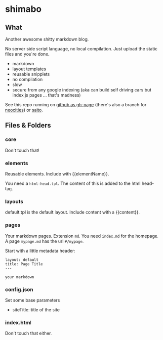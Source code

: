 shimabo
=======


## What ##

Another awesome shitty markdown blog.

No server side script language, no local compilation. Just upload the static files and you're done.

- markdown
- layout templates
- reusable snipplets
- no compilation
- slow
- secure from any google indexing (aka can build self driving cars but index
  js pages … that's madness)

See this repo running on [github as gh-page][1] (there's also a branch for [neocities]) or [saito]. 

[1]: http://schlaefer.github.io/shimabo/
[neocities]: http://shimabo.neocities.org/
[saito]: http://saito.siezi.com/

## Files & Folders ##


### core ###

Don't touch that!


### elements ###

Reusable elements. Include with {{elementName}}.

You need a `html-head.tpl`. The content of this is added to the html head-tag.

### layouts ###

default.tpl is the default layout. Include content with a {{content}}.


### pages ###

Your markdown pages. Extension `md`. You need `index.md` for the homepage. A
page `mypage.md` has the url `#/mypage`.

Start with a little metadata header:

    layout: default
    title: Page Title
    ---

    your markdown

### config.json ###

Set some base parameters

* siteTitle: title of the site

### index.html ###

Don't touch that either.

